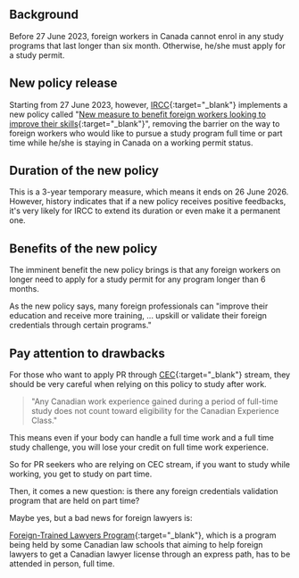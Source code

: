 
## Background

Before 27 June 2023, foreign workers in Canada cannot enrol in any study programs that last longer than six month. Otherwise, he/she must apply for a study permit.

## New policy release

Starting from 27 June 2023, however, [IRCC](https://www.canada.ca/en/immigration-refugees-citizenship.html){:target="_blank"} implements a new policy called "[New measure to benefit foreign workers looking to improve their skills](https://www.canada.ca/en/immigration-refugees-citizenship/news/2023/06/new-measure-to-benefit-foreign-workers-looking-to-improve-their-skills.html){:target="_blank"}", removing the barrier on the way to foreign workers who would like to pursue a study program full time or part time while he/she is staying in Canada on a working permit status.

## Duration of the new policy
This is a 3-year temporary measure, which means it ends on 26 June 2026. However, history indicates that if a new policy receives positive feedbacks, it's very likely for IRCC to extend its duration or even make it a permanent one. 

## Benefits of the new policy

The imminent benefit the new policy brings is that any foreign workers on longer need to apply for a study permit for any program longer than 6 months. 

As the new policy says, many foreign professionals can "improve their education and receive more training, ... upskill or validate their foreign credentials through certain programs."

## Pay attention to drawbacks

For those who want to apply PR through [CEC](https://www.canada.ca/en/immigration-refugees-citizenship/corporate/publications-manuals/operational-bulletins-manuals/permanent-residence/economic-classes/experience/qualifying-work-experience.html){:target="_blank"} stream, they should be very careful when relying on this policy to study after work.

> "Any Canadian work experience gained during a period of full-time study does not count toward eligibility for the Canadian Experience Class."

This means even if your body can handle a full time work and a full time study challenge, you will lose your credit on full time work experience. 

So for PR seekers who are relying on CEC stream, if you want to study while working, you get to study on part time. 

Then, it comes a new question: is there any foreign credentials validation program that are held on part time? 

Maybe yes, but a bad news for foreign lawyers is: 

[Foreign-Trained Lawyers Program](https://law.ucalgary.ca/future-students/post-jdllb-certificate-programs/foreign-trained-lawyers-program){:target="_blank"}, which is a program being held by some Canadian law schools that aiming to help foreign lawyers to get a Canadian lawyer license through an express path, has to be attended in person, full time. 



